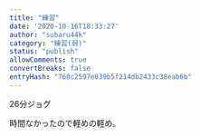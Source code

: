 ```yaml
---
title: "練習"
date: '2020-10-16T18:33:27'
author: "subaru44k"
category: "練習(弱)"
status: "publish"
allowComments: true
convertBreaks: false
entryHash: "760c2597e839b5f214db2433c38eab6b"
---
```

26分ジョグ<div>
</div><div>時間なかったので軽めの軽め。</div>

